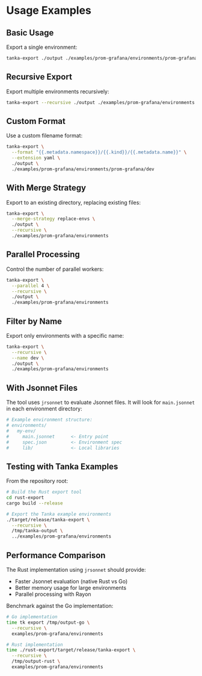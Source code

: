 # Usage Examples

## Basic Usage

Export a single environment:

```bash
tanka-export ./output ./examples/prom-grafana/environments/prom-grafana/dev
```

## Recursive Export

Export multiple environments recursively:

```bash
tanka-export --recursive ./output ./examples/prom-grafana/environments
```

## Custom Format

Use a custom filename format:

```bash
tanka-export \
  --format "{{.metadata.namespace}}/{{.kind}}/{{.metadata.name}}" \
  --extension yaml \
  ./output \
  ./examples/prom-grafana/environments/prom-grafana/dev
```

## With Merge Strategy

Export to an existing directory, replacing existing files:

```bash
tanka-export \
  --merge-strategy replace-envs \
  ./output \
  --recursive \
  ./examples/prom-grafana/environments
```

## Parallel Processing

Control the number of parallel workers:

```bash
tanka-export \
  --parallel 4 \
  --recursive \
  ./output \
  ./examples/prom-grafana/environments
```

## Filter by Name

Export only environments with a specific name:

```bash
tanka-export \
  --recursive \
  --name dev \
  ./output \
  ./examples/prom-grafana/environments
```

## With Jsonnet Files

The tool uses `jrsonnet` to evaluate Jsonnet files. It will look for `main.jsonnet` in each environment directory:

```bash
# Example environment structure:
# environments/
#   my-env/
#     main.jsonnet      <- Entry point
#     spec.json         <- Environment spec
#     lib/              <- Local libraries
```

## Testing with Tanka Examples

From the repository root:

```bash
# Build the Rust export tool
cd rust-export
cargo build --release

# Export the Tanka example environments
./target/release/tanka-export \
  --recursive \
  /tmp/tanka-output \
  ../examples/prom-grafana/environments
```

## Performance Comparison

The Rust implementation using `jrsonnet` should provide:
- Faster Jsonnet evaluation (native Rust vs Go)
- Better memory usage for large environments
- Parallel processing with Rayon

Benchmark against the Go implementation:

```bash
# Go implementation
time tk export /tmp/output-go \
  --recursive \
  examples/prom-grafana/environments

# Rust implementation
time ./rust-export/target/release/tanka-export \
  --recursive \
  /tmp/output-rust \
  examples/prom-grafana/environments
```

